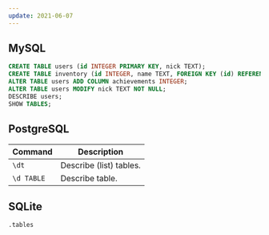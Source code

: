 ```yaml
---
update: 2021-06-07
---
```


## MySQL

```sql
CREATE TABLE users (id INTEGER PRIMARY KEY, nick TEXT);
CREATE TABLE inventory (id INTEGER, name TEXT, FOREIGN KEY (id) REFERENCES users(id));
ALTER TABLE users ADD COLUMN achievements INTEGER;
ALTER TABLE users MODIFY nick TEXT NOT NULL;
DESCRIBE users;
SHOW TABLES;
```

## PostgreSQL

| Command | Description |
| --- | --- |
| `\dt` | Describe (list) tables. |
| `\d TABLE` | Describe table. |

## SQLite

```
.tables
```
